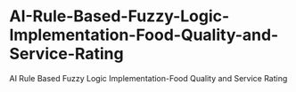 # AI-Rule-Based-Fuzzy-Logic-Implementation-Food-Quality-and-Service-Rating
AI Rule Based Fuzzy Logic Implementation-Food Quality and Service Rating
